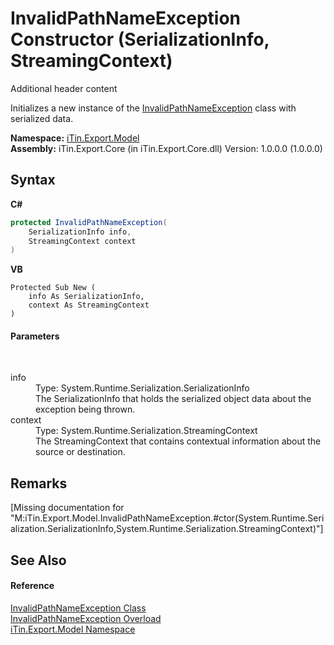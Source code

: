 # InvalidPathNameException Constructor (SerializationInfo, StreamingContext)
Additional header content 

Initializes a new instance of the <a href="T_iTin_Export_Model_InvalidPathNameException">InvalidPathNameException</a> class with serialized data.

**Namespace:**&nbsp;<a href="N_iTin_Export_Model">iTin.Export.Model</a><br />**Assembly:**&nbsp;iTin.Export.Core (in iTin.Export.Core.dll) Version: 1.0.0.0 (1.0.0.0)

## Syntax

**C#**<br />
``` C#
protected InvalidPathNameException(
	SerializationInfo info,
	StreamingContext context
)
```

**VB**<br />
``` VB
Protected Sub New ( 
	info As SerializationInfo,
	context As StreamingContext
)
```


#### Parameters
&nbsp;<dl><dt>info</dt><dd>Type: System.Runtime.Serialization.SerializationInfo<br />The SerializationInfo that holds the serialized object data about the exception being thrown.</dd><dt>context</dt><dd>Type: System.Runtime.Serialization.StreamingContext<br />The StreamingContext that contains contextual information about the source or destination.</dd></dl>

## Remarks
\[Missing <remarks> documentation for "M:iTin.Export.Model.InvalidPathNameException.#ctor(System.Runtime.Serialization.SerializationInfo,System.Runtime.Serialization.StreamingContext)"\]

## See Also


#### Reference
<a href="T_iTin_Export_Model_InvalidPathNameException">InvalidPathNameException Class</a><br /><a href="Overload_iTin_Export_Model_InvalidPathNameException__ctor">InvalidPathNameException Overload</a><br /><a href="N_iTin_Export_Model">iTin.Export.Model Namespace</a><br />